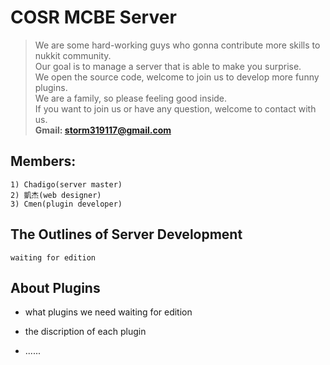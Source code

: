 # COSR MCBE Server
> We are some hard-working guys who gonna contribute more skills to nukkit community.  
Our goal is to manage a server that is able to make you surprise.  
We open the source code, welcome to join us to develop more funny plugins.  
We are a family, so please feeling good inside.  
If you want to join us or have any question, welcome to contact with us.  
**Gmail: storm319117@gmail.com**

## Members:
	1) Chadigo(server master)
	2) 凱杰(web designer)
	3) Cmen(plugin developer)

## The Outlines of Server Development
	waiting for edition
	
## About Plugins
* what plugins we need
	waiting for edition
* the discription of each plugin
	
* ......

## 
